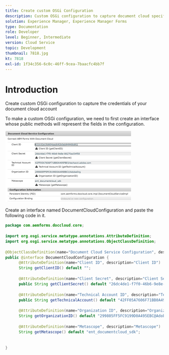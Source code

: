 ```yaml
---
title: Create custom OSGi Configuration
description: Custom OSGi configuration to capture document cloud specific details
solution: Experience Manager, Experience Manager Forms
type: Documentation
role: Developer
level: Beginner, Intermediate
version: Cloud Service
topic: Development
thumbnail: 7818.jpg
kt: 7818
exl-id: 1f34c356-6c0c-46ff-9cea-7baacfc4bb7f
---
```

# Introduction

Create custom OSGi configuration to capture the credentials of your document cloud account


To make a custom OSGi configuration, we need to first create an interface whose public methods will represent the fields in the configuration.

![doc-cloud-config](assets/doc-cloud-configuration.JPG)


Create an interface named DocumentCloudConfiguration and paste the following code in it.

```java
package com.aemforms.doccloud.core;

import org.osgi.service.metatype.annotations.AttributeDefinition;
import org.osgi.service.metatype.annotations.ObjectClassDefinition;

@ObjectClassDefinition(name="Document Cloud Service Configuration", description = "Connect AEM Forms With Document Cloud")
public @interface DocumentCloudConfiguration {
	  @AttributeDefinition(name="Client ID", description="Client ID")
	  String getClientID() default "";
	  
	  @AttributeDefinition(name="Client Secret", description="Client Secret")
	  public String getClientSecret() default "26dc4de1-f7f0-46b6-9e8e-86270ad34f58";
	  
	  @AttributeDefinition(name="Technical Account ID", description="Technical Account ID")
	  public String getTechnicalAccount() default "42FF05A7606F71BB0A495FBE@techacct.adobe.com";

	  @AttributeDefinition(name="Organization ID", description="Organization ID")
	  String getOrganizationID() default "299805FF5FC9199D0A495EBC@AdobeOrg";
	  
	  @AttributeDefinition(name="Metascope", description="Metascope")
	  String getMetascope() default "ent_documentcloud_sdk";


}

```
